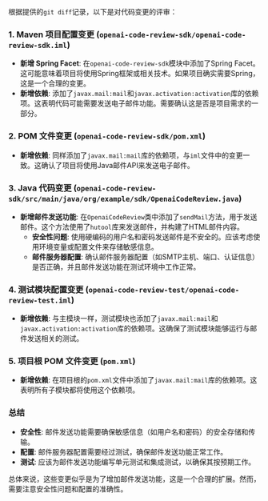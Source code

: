 根据提供的`git diff`记录，以下是对代码变更的评审：

### 1. Maven 项目配置变更 (`openai-code-review-sdk/openai-code-review-sdk.iml`)

- **新增 Spring Facet**: 在`openai-code-review-sdk`模块中添加了Spring Facet。这可能意味着项目将使用Spring框架或相关技术。如果项目确实需要Spring，这是一个合理的变更。
- **新增依赖**: 添加了`javax.mail:mail`和`javax.activation:activation`库的依赖项。这表明代码可能需要发送电子邮件功能。需要确认这是否是项目需求的一部分。

### 2. POM 文件变更 (`openai-code-review-sdk/pom.xml`)

- **新增依赖**: 同样添加了`javax.mail:mail`库的依赖项，与`iml`文件中的变更一致。这确认了项目将使用Java邮件API来发送电子邮件。

### 3. Java 代码变更 (`openai-code-review-sdk/src/main/java/org/example/sdk/OpenaiCodeReview.java`)

- **新增邮件发送功能**: 在`OpenaiCodeReview`类中添加了`sendMail`方法，用于发送邮件。这个方法使用了`hutool`库来发送邮件，并构建了HTML邮件内容。
  - **安全性问题**: 使用硬编码的用户名和密码发送邮件是不安全的。应该考虑使用环境变量或配置文件来存储敏感信息。
  - **邮件服务器配置**: 确认邮件服务器配置（如SMTP主机、端口、认证信息）是否正确，并且邮件发送功能在测试环境中工作正常。

### 4. 测试模块配置变更 (`openai-code-review-test/openai-code-review-test.iml`)

- **新增依赖**: 与主模块一样，测试模块也添加了`javax.mail:mail`和`javax.activation:activation`库的依赖项。这确保了测试模块能够运行与邮件发送相关的测试。

### 5. 项目根 POM 文件变更 (`pom.xml`)

- **新增依赖**: 在项目根的`pom.xml`文件中添加了`javax.mail:mail`库的依赖项。这表明所有子模块都将使用这个依赖项。

### 总结

- **安全性**: 邮件发送功能需要确保敏感信息（如用户名和密码）的安全存储和传输。
- **配置**: 邮件服务器配置需要经过测试，确保邮件发送功能正常工作。
- **测试**: 应该为邮件发送功能编写单元测试和集成测试，以确保其按预期工作。

总体来说，这些变更似乎是为了增加邮件发送功能，这是一个合理的扩展。然而，需要注意安全性问题和配置的准确性。